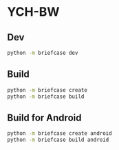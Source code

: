 # YCH-BW

## Dev
```sh
python -m briefcase dev
```

## Build
```sh
python -m briefcase create
python -m briefcase build
```

## Build for Android
```sh
python -m briefcase create android
python -m briefcase build android
```
